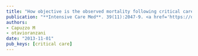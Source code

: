 ```yaml
---
title: "How objective is the observed mortality following critical care?"
publication: "**Intensive Care Med**. 39(11):2047-9. <a href='https://doi.org/10.1007/s00134-013-3079-5' target='_blank' rel='noopener noreferrer'>10.1007/s00134-013-3079-5</a>"
authors:
- Capuzzo M
- otavioranzani
date: "2013-11-01"
pub_keys: [critical care]
---
```

